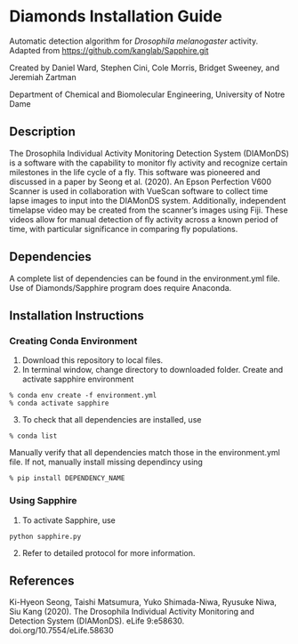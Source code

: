 # Diamonds Installation Guide
Automatic detection algorithm for *Drosophila melanogaster* activity. Adapted from https://github.com/kanglab/Sapphire.git

Created by Daniel Ward, Stephen Cini, Cole Morris, Bridget Sweeney, and Jeremiah Zartman

Department of Chemical and Biomolecular Engineering, University of Notre Dame

## Description
The Drosophila Individual Activity Monitoring Detection System (DIAMonDS) is a software with the capability to monitor fly activity and recognize certain milestones in the life cycle of a fly. This software was pioneered and discussed in a paper by Seong et al. (2020). An Epson Perfection V600 Scanner is used in collaboration with VueScan software to collect time lapse images to input into the DIAMonDS system. Additionally, independent timelapse video may be created from the scanner’s images using Fiji. These videos allow for manual detection of fly activity across a known period of time, with particular significance in comparing fly populations.

## Dependencies
A complete list of dependencies can be found in the environment.yml file. Use of Diamonds/Sapphire program does require Anaconda. 

## Installation Instructions
### Creating Conda Environment
1. Download this repository to local files. 
2. In terminal window, change directory to downloaded folder. Create and activate sapphire environment
```console
% conda env create -f environment.yml
% conda activate sapphire
````
3. To check that all dependencies are installed, use 
```console
% conda list
```
Manually verify that all dependencies match those in the environment.yml file. If not, manually install missing dependincy using 
```console
% pip install DEPENDENCY_NAME
```

### Using Sapphire
1. To activate Sapphire, use
```console
python sapphire.py
```
2. Refer to detailed protocol for more information.

## References
Ki-Hyeon Seong, Taishi Matsumura, Yuko Shimada-Niwa, Ryusuke Niwa, Siu Kang (2020). The Drosophila Individual Activity Monitoring and Detection System (DIAMonDS). eLife 9:e58630. doi.org/10.7554/eLife.58630 
